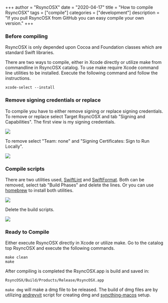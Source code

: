 +++
author = "RsyncOSX"
date = "2020-04-17"
title =  "How to compile RsyncOSX"
tags = ["compile"]
categories = ["development"]
description = "If you pull RsyncOSX from GitHub you can easy compile your own version."
+++
### Before compiling

RsyncOSX is only depended upon Cocoa and  Foundation classes which are standard Swift libraries.

There are two ways to compile, either in Xcode directly or utilize make from commandline in RsyncOSX catalog. To use make require Xcode command line utilities to be installed. Execute the following command and follow the instructions.
```
xcode-select --install
```
### Remove signing credentials or replace

To compile you have to either remove signing or replace signing credentials. To remove or replace select Target RsyncOSX and tab "Signing and Capabilities". The first view is my signing credentials.

![](/images/RsyncOSX/master/compile/signing.png)

To remove select "Team: none" and "Signing Certificates: Sign to Run Locally".

![](/images/RsyncOSX/master/compile/nonsigning.png)

### Compile scripts

There are two utilities used, [SwiftLint](https://github.com/realm/SwiftLint) and [SwiftFormat](https://github.com/nicklockwood/SwiftFormat). Both can be removed, select tab "Build Phases" and delete the lines. Or you can use [homebrew](https://brew.sh/index_nb) to install both utilities.

![](/images/RsyncOSX/master/compile/scripts.png)

Delete the build scripts.

![](/images/RsyncOSX/master/compile/nonscripts.png)

### Ready to Compile

Either execute RsyncOSX directly in Xcode or utilize make. Go to the catalog top RsyncOSX and execute the following commands.
```
make clean
make
```
After compiling is completed the RsyncOSX.app is build and saved in:

`RsyncOSX/Build/Products/Release/RsyncOSX.app`

`make dmg` will make a dmg file to be released.  The build of dmg files are by utilizing [andreyvit](https://github.com/andreyvit/create-dmg) script for creating dmg and [syncthing-macos](https://github.com/syncthing/syncthing-macos) setup.

